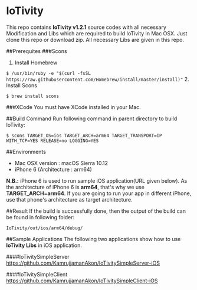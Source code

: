# IoTivity
This repo contains **IoTivity v1.2.1** source codes with all necessary Modification and Libs 
which are required to build IoTivity in Mac OSX. Just clone this repo or download zip.
All necessary Libs are given in this repo.

##Prerequites
###Scons
  1. Install Homebrew

  ```$ /usr/bin/ruby -e "$(curl -fsSL https://raw.githubusercontent.com/Homebrew/install/master/install)"```
  2. Install Scons 
  
  ```$ brew install scons```

###XCode
You must have XCode installed in your Mac.

##Build Command
Run following command in parent directory to build IoTivity:

```$ scons TARGET_OS=ios TARGET_ARCH=arm64 TARGET_TRANSPORT=IP WITH_TCP=YES RELEASE=no LOGGING=YES```

##Environments
* Mac OSX version : macOS Sierra 10.12
* iPhone 6 (Architecture : arm64)

**N.B.:** iPhone 6 is used to run sample iOS application(URL given below). As the architecture of 
      iPhone 6 is **arm64**, that's why we use **TARGET_ARCH=arm64**. If you are going to run your app
      in different iPhone, use that phone's architecture as target architecture.
      
##Result
If the build is successfully done, then the output of the build can be found in following folder:

`IoTivity/out/ios/arm64/debug/`
      
##Sample Applications
The following two applications show how to use **IoTivity Libs** in iOS application.

####IoTivitySimpleServer
https://github.com/KamrujjamanAkon/IoTivitySimpleServer-iOS

####IoTivitySimpleClient
https://github.com/KamrujjamanAkon/IoTivitySimpleClient-iOS

